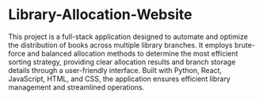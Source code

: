 # Library-Allocation-Website
This project is a full-stack application designed to automate and optimize the distribution of books across multiple library branches. It employs brute-force and balanced allocation methods to determine the most efficient sorting strategy, providing clear allocation results and branch storage details through a user-friendly interface. Built with Python, React, JavaScript, HTML, and CSS, the application ensures efficient library management and streamlined operations.
